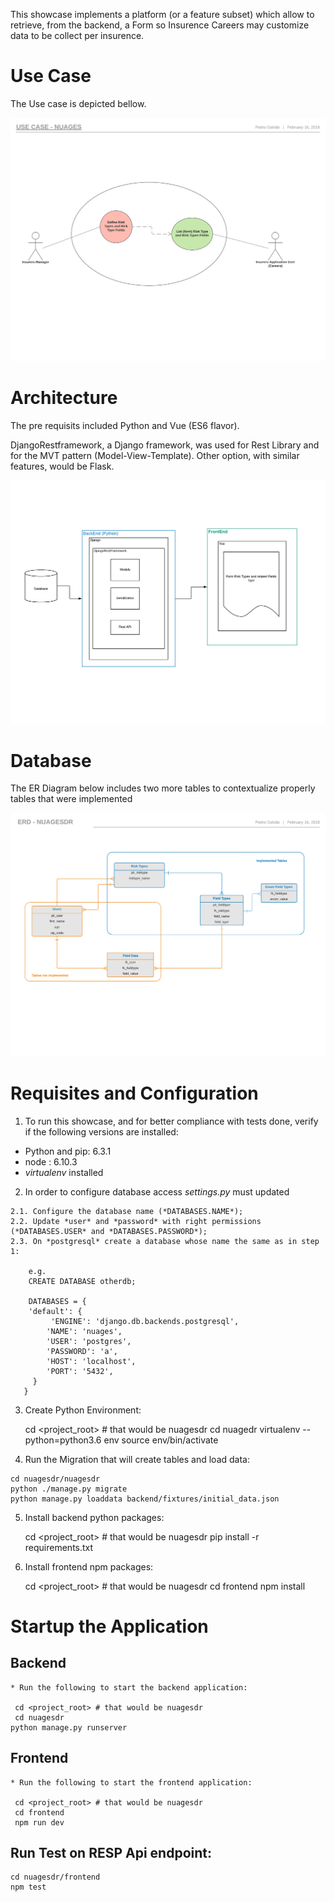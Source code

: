 
This showcase implements a platform (or a feature subset) which allow to retrieve, from the backend, a Form so Insurence Careers may customize data to be collect per insurence.


# Use Case

The Use case is depicted bellow.

![Use Case](https://github.com/taquiles/nuagesdr/blob/master/docs/Use_Case-Nuages.png)


# Architecture

The pre requisits included Python and Vue (ES6 flavor).

DjangoRestframework, a Django framework, was used for Rest Library and for the MVT pattern (Model-View-Template). Other option, with similar features, would be Flask.

![System-Components](https://github.com/taquiles/nuagesdr/blob/master/docs/Stack-System-Components.png)


# Database

The ER Diagram below includes two more tables to contextualize properly tables that were implemented

![ERD](https://github.com/taquiles/nuagesdr/blob/master/docs/ERD-NuagesDR.png)


# Requisites and Configuration

  1. To run this showcase, and for better compliance with tests done, verify if the following versions are installed:
  
  * Python and pip: 6.3.1
  * node : 6.10.3
  * *virtualenv* installed

  2. In order to configure database access *settings.py* must updated
  
  	2.1. Configure the database name (*DATABASES.NAME*);
  	2.2. Update *user* and *password* with right permissions  (*DATABASES.USER* and *DATABASES.PASSWORD*);
  	2.3. On *postgresql* create a database whose name the same as in step 1:
  	
  		e.g.
  		CREATE DATABASE otherdb;
    
		DATABASES = {
        'default': {
     	     'ENGINE': 'django.db.backends.postgresql',
	        'NAME': 'nuages',
	        'USER': 'postgres',
	        'PASSWORD': 'a',
	        'HOST': 'localhost',
	        'PORT': '5432',
	     }
	   }
  
  3. Create Python Environment:
  	
  		cd <project_root> # that would be nuagesdr
  		cd nuagedr
  		virtualenv --python=python3.6 env
  		source env/bin/activate
  		
  
  4. Run the Migration that will create tables and load data:
  
    cd nuagesdr/nuagesdr
    python ./manage.py migrate
    python manage.py loaddata backend/fixtures/initial_data.json 

  
  5. Install backend python packages:
  
		cd <project_root> # that would be nuagesdr
		pip install -r requirements.txt
  
  6. Install frontend npm packages:
  
		cd <project_root> # that would be nuagesdr
		cd frontend
		npm install  


# Startup the Application

## Backend

	* Run the following to start the backend application:
	
	 cd <project_root> # that would be nuagesdr
	 cd nuagesdr
    python manage.py runserver
	

## Frontend

	* Run the following to start the frontend application:
		     
     cd <project_root> # that would be nuagesdr
     cd frontend
     npm run dev	

## Run Test on RESP Api endpoint:

	cd nuagesdr/frontend
	npm test

	





